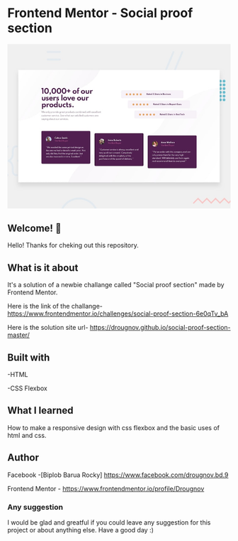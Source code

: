 # Frontend Mentor - Social proof section

![Design preview for the social proof section coding challenge](./design/desktop-preview.jpg)

## Welcome! 👋

Hello! Thanks for cheking out this repository.

## What is it about

It's a solution of a newbie challange called "Social proof section" made by Frontend Mentor.

Here is the link of the challange-
https://www.frontendmentor.io/challenges/social-proof-section-6e0qTv_bA

Here is the solution site url-
https://drougnov.github.io/social-proof-section-master/

## Built with

-HTML

-CSS Flexbox

## What I learned

How to make a responsive design with css flexbox and the basic uses of html and css.

## Author

Facebook -[Biplob Barua Rocky] https://www.facebook.com/drougnov.bd.9

Frontend Mentor - https://www.frontendmentor.io/profile/Drougnov

### Any suggestion

I would be glad and greatful if you could leave any suggestion for this project or about anything else. Have a good day :)
